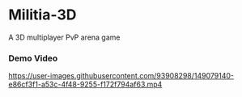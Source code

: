 # Militia-3D
 A 3D multiplayer PvP arena game

### Demo Video
https://user-images.githubusercontent.com/93908298/149079140-e86cf3f1-a53c-4f48-9255-f172f794af63.mp4


